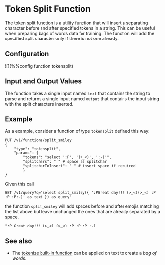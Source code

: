 # Token Split Function

The token split function is a utility function that will insert a separating character before and after specified tokens in a string.
This can be useful when preparing bags of words data for training. The function will add the specified split character only if there
is not one already.

## Configuration
![](%%config function tokensplit)

## Input and Output Values

The function takes a single input named `text` that contains the string to parse and returns a single input named `output` that contains
the input string with the split characters inserted.

## Example

As a example, consider a function of type `tokensplit` defined this way:

```
PUT /v1/functions/split_smiley
{
    "type": "tokensplit",
    "params": {
        "tokens": "select ':P', '(>_<)', ':-)'",
        "splitchars": " " # space as splitchar
        "splitcharToInsert": " " # insert space if required
        }
}
```

Given this call

```
GET /v1/query?q="select split_smiley({ ':PGreat day!!! (>_<)(>_<) :P :P :P:-)' as text }) as query"
```

the function `split_smiley` will add spaces before and after emojis matching the list above but leave unchanged the ones that are already separated by a space.

```
":P Great day!!! (>_<) (>_<) :P :P :P :-)
```

## See also

* The [tokenize built-in function](/doc/builtin/sql/ValueExpression.md.html#importfunctions) can be applied on text to create a _bag of words_.
